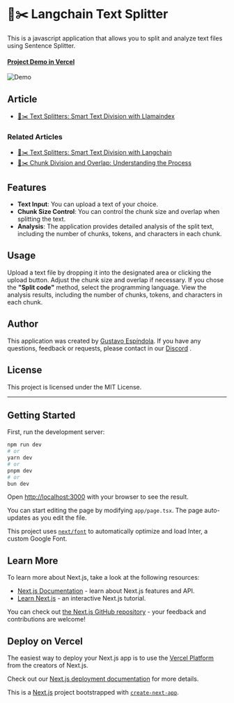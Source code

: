 # 🦜️✂️ Langchain Text Splitter
This is a javascript application that allows you to split and analyze text files using Sentence Splitter.

#### [Project Demo in Vercel](https://chunkerizer.vercel.app)

![Demo](https://github.com/gustavoespindola/chunkerizerjs/blob/main/chunkerizerjs_2.gif?raw=true)

## Article
- [🦙✂️ Text Splitters: Smart Text Division with Llamaindex](https://gustavo-espindola.medium.com/%EF%B8%8F-text-splitters-smart-text-division-with-llamaindex-e4bf8d805ad0)

### Related Articles
- [🦜️✂️ Text Splitters: Smart Text Division with Langchain](https://link.medium.com/Ri4WAf9XPCb)
- [🦜️✂️ Chunk Division and Overlap: Understanding the Process](https://link.medium.com/R6KmPVbYPCb)

## Features
- **Text Input**: You can upload a text of your choice.
- **Chunk Size Control**: You can control the chunk size and overlap when splitting the text.
- **Analysis**: The application provides detailed analysis of the split text, including the number of chunks, tokens, and characters in each chunk.

## Usage
Upload a text file by dropping it into the designated area or clicking the upload button.
Adjust the chunk size and overlap if necessary.
If you chose the **"Split code"** method, select the programming language.
View the analysis results, including the number of chunks, tokens, and characters in each chunk.

## Author
This application was created by [Gustavo Espíndola](https://github.com/gustavoespindola). If you have any questions, feedback or requests, please contact in our [Discord](https://discord.gg/mZf5aaYt) .

## License
This project is licensed under the MIT License.

--- 

## Getting Started

First, run the development server:

```bash
npm run dev
# or
yarn dev
# or
pnpm dev
# or
bun dev
```

Open [http://localhost:3000](http://localhost:3000) with your browser to see the result.

You can start editing the page by modifying `app/page.tsx`. The page auto-updates as you edit the file.

This project uses [`next/font`](https://nextjs.org/docs/basic-features/font-optimization) to automatically optimize and load Inter, a custom Google Font.

## Learn More

To learn more about Next.js, take a look at the following resources:

- [Next.js Documentation](https://nextjs.org/docs) - learn about Next.js features and API.
- [Learn Next.js](https://nextjs.org/learn) - an interactive Next.js tutorial.

You can check out [the Next.js GitHub repository](https://github.com/vercel/next.js/) - your feedback and contributions are welcome!

## Deploy on Vercel

The easiest way to deploy your Next.js app is to use the [Vercel Platform](https://vercel.com/new?utm_medium=default-template&filter=next.js&utm_source=create-next-app&utm_campaign=create-next-app-readme) from the creators of Next.js.

Check out our [Next.js deployment documentation](https://nextjs.org/docs/deployment) for more details.

This is a [Next.js](https://nextjs.org/) project bootstrapped with [`create-next-app`](https://github.com/vercel/next.js/tree/canary/packages/create-next-app).
